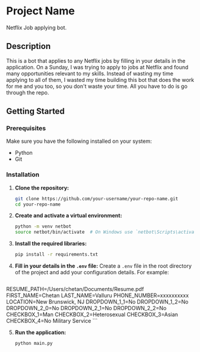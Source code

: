 # Project Name
Netflix Job applying bot. 

## Description
This is a bot that applies to any Netflix jobs by filling in your details in the application. On a Sunday, I was trying to apply to jobs at Netflix and found many opportunities relevant to my skills. Instead of wasting my time applying to all of them, I wasted my time building this bot that does the work for me and you too, so you don't waste your time. All you have to do is go through the repo.

## Getting Started

### Prerequisites
Make sure you have the following installed on your system:
- Python 
- Git

### Installation

1. **Clone the repository:**
    ```sh
    git clone https://github.com/your-username/your-repo-name.git
    cd your-repo-name
    ```

2. **Create and activate a virtual environment:**
    ```sh
    python -m venv netbot
    source netbot/bin/activate  # On Windows use `netbot\Scripts\activate`
    ```

3. **Install the required libraries:**
    ```sh
    pip install -r requirements.txt
    ```

4. **Fill in your details in the `.env` file:**
    Create a `.env` file in the root directory of the project and add your configuration details. For example:
    ```plaintext
RESUME_PATH=/Users/chetan/Documents/Resume.pdf
FIRST_NAME=Chetan
LAST_NAME=Valluru
PHONE_NUMBER=xxxxxxxxxx
LOCATION=New Brunswick, NJ
DROPDOWN_1_1=No
DROPDOWN_1_2=No
DROPDOWN_2_0=No
DROPDOWN_2_1=No
DROPDOWN_2_2=No
CHECKBOX_1=Man
CHECKBOX_2=Heterosexual
CHECKBOX_3=Asian
CHECKBOX_4=No Military Service
    ```

5. **Run the application:**
    ```sh
    python main.py
    ```
